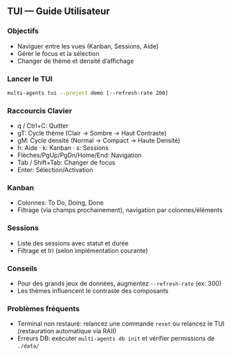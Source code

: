 ## TUI — Guide Utilisateur

### Objectifs
- Naviguer entre les vues (Kanban, Sessions, Aide)
- Gérer le focus et la sélection
- Changer de thème et densité d’affichage

### Lancer le TUI
```bash
multi-agents tui --project demo [--refresh-rate 200]
```

### Raccourcis Clavier
- q / Ctrl+C: Quitter
- gT: Cycle thème (Clair → Sombre → Haut Contraste)
- gM: Cycle densité (Normal → Compact → Haute Densité)
- h: Aide · k: Kanban · s: Sessions
- Flèches/PgUp/PgDn/Home/End: Navigation
- Tab / Shift+Tab: Changer de focus
- Enter: Sélection/Activation

### Kanban
- Colonnes: To Do, Doing, Done
- Filtrage (via champs prochainement), navigation par colonnes/éléments

### Sessions
- Liste des sessions avec statut et durée
- Filtrage et tri (selon implémentation courante)

### Conseils
- Pour des grands jeux de données, augmentez `--refresh-rate` (ex: 300)
- Les thèmes influencent le contraste des composants

### Problèmes fréquents
- Terminal non restauré: relancez une commande `reset` ou relancez le TUI (restauration automatique via RAII)
- Erreurs DB: exécuter `multi-agents db init` et vérifier permissions de `./data/`


